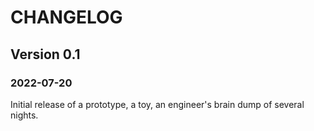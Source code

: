 CHANGELOG
=========


## Version 0.1

### 2022-07-20

Initial release of a prototype, a toy, an engineer's brain dump of several
nights.
